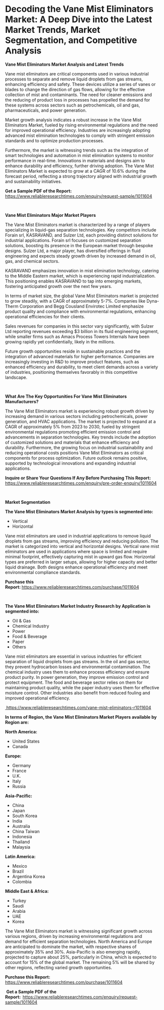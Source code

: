 <p><h1>Decoding the Vane Mist Eliminators Market: A Deep Dive into the Latest Market Trends, Market Segmentation, and Competitive Analysis</h1></p><p><strong>Vane Mist Eliminators Market Analysis and Latest Trends</strong></p>
<p><p>Vane mist eliminators are critical components used in various industrial processes to separate and remove liquid droplets from gas streams, enhancing efficiency and safety. These devices utilize a series of vanes or blades to change the direction of gas flows, allowing for the effective collection of mist and contaminants. The need for cleaner emissions and the reducing of product loss in processes has propelled the demand for these systems across sectors such as petrochemicals, oil and gas, pharmaceuticals, and power generation.</p><p>Market growth analysis indicates a robust increase in the Vane Mist Eliminators Market, fueled by rising environmental regulations and the need for improved operational efficiency. Industries are increasingly adopting advanced mist elimination technologies to comply with stringent emission standards and to optimize production processes. </p><p>Furthermore, the market is witnessing trends such as the integration of smart technologies and automation in mist elimination systems to monitor performance in real-time. Innovations in materials and designs aim to enhance durability and efficiency, further driving adoption. The Vane Mist Eliminators Market is expected to grow at a CAGR of 10.6% during the forecast period, reflecting a strong trajectory aligned with industrial growth and sustainability initiatives.</p></p>
<p><strong>Get a Sample PDF of the Report:&nbsp;</strong> <a href="https://www.reliableresearchtimes.com/enquiry/request-sample/1011604?utm_campaign=2204&utm_medium=2&utm_source=Github&utm_content=ia&utm_term=12042025&utm_id=vane-mist-eliminators">https://www.reliableresearchtimes.com/enquiry/request-sample/1011604</a></p>
<p>&nbsp;</p>
<p><strong>Vane Mist Eliminators Major Market Players</strong></p>
<p><p>The Vane Mist Eliminators market is characterized by a range of players specializing in liquid-gas separation technologies. Key competitors include Forain srl, KASRAVAND, and Sulzer Ltd, each providing distinct solutions for industrial applications. Forain srl focuses on customized separation solutions, boosting its presence in the European market through bespoke designs. Sulzer Ltd, a major player, has diversified offerings in fluid engineering and expects steady growth driven by increased demand in oil, gas, and chemical sectors.</p><p>KASRAVAND emphasizes innovation in mist elimination technology, catering to the Middle Eastern market, which is experiencing rapid industrialization. This positioning enables KASRAVAND to tap into emerging markets, fostering anticipated growth over the next few years.</p><p>In terms of market size, the global Vane Mist Eliminators market is projected to grow steadily, with a CAGR of approximately 5-7%. Companies like Dyna-Therm Corporation and Begg Cousland Envirotec Limited emphasize product quality and compliance with environmental regulations, enhancing operational efficiencies for their clients.</p><p>Sales revenues for companies in this sector vary significantly, with Sulzer Ltd reporting revenues exceeding $3 billion in its fluid engineering segment, while smaller firms such as Amacs Process Towers Internals have been growing rapidly yet confidentially, likely in the millions.</p><p>Future growth opportunities reside in sustainable practices and the integration of advanced materials for higher performance. Companies are increasingly investing in R&D to improve product features, such as enhanced efficiency and durability, to meet client demands across a variety of industries, positioning themselves favorably in this competitive landscape.</p></p>
<p>&nbsp;</p>
<p><strong>What Are The Key Opportunities For Vane Mist Eliminators Manufacturers?</strong></p>
<p><p>The Vane Mist Eliminators market is experiencing robust growth driven by increasing demand in various sectors including petrochemicals, power generation, and HVAC applications. The market is projected to expand at a CAGR of approximately 5% from 2023 to 2030, fueled by stringent environmental regulations promoting efficient emission control and advancements in separation technologies. Key trends include the adoption of customized solutions and materials that enhance efficiency and durability. Furthermore, the growing focus on industrial sustainability and reducing operational costs positions Vane Mist Eliminators as critical components for process optimization. Future outlook remains positive, supported by technological innovations and expanding industrial applications.</p></p>
<p><strong>Inquire or Share Your Questions If Any Before Purchasing This Report:</strong> <a href="https://www.reliableresearchtimes.com/enquiry/pre-order-enquiry/1011604?utm_campaign=2204&utm_medium=2&utm_source=Github&utm_content=ia&utm_term=12042025&utm_id=vane-mist-eliminators">https://www.reliableresearchtimes.com/enquiry/pre-order-enquiry/1011604</a></p>
<p>&nbsp;</p>
<p><strong>Market Segmentation</strong></p>
<p><strong>The Vane Mist Eliminators Market Analysis by types is segmented into:</strong></p>
<p><ul><li>Vertical</li><li>Horizontal</li></ul></p>
<p><p>Vane mist eliminators are used in industrial applications to remove liquid droplets from gas streams, improving efficiency and reducing pollution. The market is categorized into vertical and horizontal designs. Vertical vane mist eliminators are used in applications where space is limited and require minimal footprint, effectively capturing mist in upward gas flow. Horizontal types are preferred in larger setups, allowing for higher capacity and better liquid drainage. Both designs enhance operational efficiency and meet environmental compliance standards.</p></p>
<p><strong>Purchase this Report:&nbsp;</strong><a href="https://www.reliableresearchtimes.com/purchase/1011604?utm_campaign=2204&utm_medium=2&utm_source=Github&utm_content=ia&utm_term=12042025&utm_id=vane-mist-eliminators">https://www.reliableresearchtimes.com/purchase/1011604</a></p>
<p>&nbsp;</p>
<p><strong>The Vane Mist Eliminators Market Industry Research by Application is segmented into:</strong></p>
<p><ul><li>Oil & Gas</li><li>Chemical Industry</li><li>Power</li><li>Food & Beverage</li><li>Paper</li><li>Others</li></ul></p>
<p><p>Vane mist eliminators are essential in various industries for efficient separation of liquid droplets from gas streams. In the oil and gas sector, they prevent hydrocarbon losses and environmental contamination. The chemical industry uses them to enhance process efficiency and ensure product purity. In power generation, they improve emission control and protect equipment. The food and beverage sector relies on them for maintaining product quality, while the paper industry uses them for effective moisture control. Other industries also benefit from reduced fouling and improved operational efficiency.</p></p>
<p><a href="https://www.reliableresearchtimes.com/vane-mist-eliminators-r1011604?utm_campaign=2204&utm_medium=2&utm_source=Github&utm_content=ia&utm_term=12042025&utm_id=vane-mist-eliminators">&nbsp;https://www.reliableresearchtimes.com/vane-mist-eliminators-r1011604</a></p>
<p><strong>In terms of Region, the Vane Mist Eliminators Market Players available by Region are:</strong></p>
<p>
    <p> <strong> North America: </strong>
        <ul>
            <li>United States</li>
            <li>Canada</li>
        </ul>
        </p> 
    <p> <strong> Europe: </strong>
        <ul>
            <li>Germany</li>
            <li>France</li>
            <li>U.K.</li>
            <li>Italy</li>
            <li>Russia</li>
        </ul>
        </p> 
    <p> <strong> Asia-Pacific: </strong>
        <ul>
            <li>China</li>
            <li>Japan</li>
            <li>South Korea</li>
            <li>India</li>
            <li>Australia</li>
            <li>China Taiwan</li>
            <li>Indonesia</li>
            <li>Thailand</li>
            <li>Malaysia</li>
        </ul>
        </p> 
    <p> <strong> Latin America: </strong>
        <ul>
            <li>Mexico</li>
            <li>Brazil</li>
            <li>Argentina Korea</li>
            <li>Colombia</li>
        </ul>
        </p> 
    <p> <strong> Middle East & Africa: </strong>
        <ul>
            <li>Turkey</li>
            <li>Saudi</li>
            <li>Arabia</li>
            <li>UAE</li>
            <li>Korea</li>
        </ul>
    </p>
    </p>
<p><p>The Vane Mist Eliminators market is witnessing significant growth across various regions, driven by increasing environmental regulations and demand for efficient separation technologies. North America and Europe are anticipated to dominate the market, with respective shares of approximately 35% and 30%. Asia-Pacific is also emerging rapidly, projected to capture about 25%, particularly in China, which is expected to account for 15% of the global market. The remaining 5% will be shared by other regions, reflecting varied growth opportunities.</p></p>
<p><strong>Purchase this Report: </strong><a href="https://www.reliableresearchtimes.com/purchase/1011604?utm_campaign=2204&utm_medium=2&utm_source=Github&utm_content=ia&utm_term=12042025&utm_id=vane-mist-eliminators">https://www.reliableresearchtimes.com/purchase/1011604</a></p>
<p>&nbsp;<strong>Get a Sample PDF of the Report:&nbsp;&nbsp;</strong><a href="https://www.reliableresearchtimes.com/enquiry/request-sample/1011604?utm_campaign=2204&utm_medium=2&utm_source=Github&utm_content=ia&utm_term=12042025&utm_id=vane-mist-eliminators">https://www.reliableresearchtimes.com/enquiry/request-sample/1011604</a></p>
<p><strong></strong></p>
<p><p></p><p></p><p></p></p>
